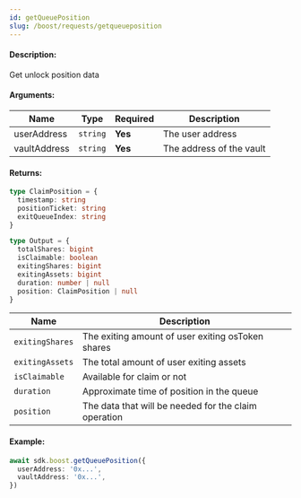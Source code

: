 ```yaml
---
id: getQueuePosition
slug: /boost/requests/getqueueposition
---
```


#### Description:

Get unlock position data

#### Arguments:

| Name         | Type     | Required | Description              |
|--------------|----------|----------|--------------------------|
| userAddress  | `string` | **Yes**  | The user address         | 
| vaultAddress | `string` | **Yes**  | The address of the vault | 

#### Returns:

```ts
type ClaimPosition = {
  timestamp: string
  positionTicket: string
  exitQueueIndex: string
}

type Output = {
  totalShares: bigint
  isClaimable: boolean
  exitingShares: bigint
  exitingAssets: bigint
  duration: number | null
  position: ClaimPosition | null
}
```

| Name             | Description                                          |
|------------------|------------------------------------------------------|
| `exitingShares`  | The exiting amount of user exiting osToken shares |
| `exitingAssets`  | The total amount of user exiting assets |
| `isClaimable`    | Available for claim or not |
| `duration`       | Approximate time of position in the queue |
| `position`       | The data that will be needed for the claim operation |

#### Example:

```ts
await sdk.boost.getQueuePosition({
  userAddress: '0x...',
  vaultAddress: '0x...',
})
```
